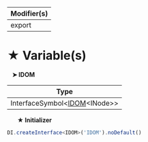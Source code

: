 | Modifier(s)                            |
|----------------------------------------|
| export |

# &#9733; Variable(s)

&nbsp;&nbsp; **&#10148; IDOM**

| Type                        |
|-----------------------------|
| InterfaceSymbol&lt;[IDOM](/runtime/variable/dom/idom.md)&lt;INode&gt;&gt; |

&nbsp;&nbsp;&nbsp;&nbsp;&nbsp; **&#9733; Initializer**

```ts
DI.createInterface<IDOM>('IDOM').noDefault()
```